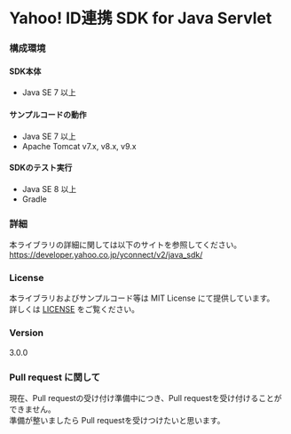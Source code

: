 # Yahoo! ID連携 SDK for Java Servlet

### 構成環境
#### SDK本体
* Java SE 7 以上
#### サンプルコードの動作
* Java SE 7 以上
* Apache Tomcat v7.x, v8.x, v9.x
#### SDKのテスト実行
* Java SE 8 以上
* Gradle

### 詳細
本ライブラリの詳細に関しては以下のサイトを参照してください。  
https://developer.yahoo.co.jp/yconnect/v2/java_sdk/

### License
本ライブラリおよびサンプルコード等は MIT License にて提供しています。  
詳しくは [LICENSE](https://github.com/yahoojapan/yconnect-servlet-sdk/blob/master/LICENSE) をご覧ください。

### Version
3.0.0

### Pull request に関して
現在、Pull requestの受け付け準備中につき、Pull requestを受け付けることができません。  
準備が整いましたら Pull requestを受けつけたいと思います。
